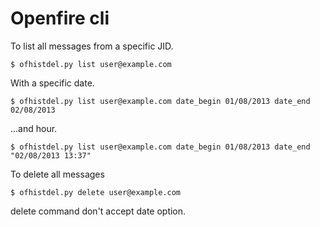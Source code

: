# Openfire cli


To list all messages from a specific JID.
````shell
$ ofhistdel.py list user@example.com
````

With a specific date.
````shell
$ ofhistdel.py list user@example.com date_begin 01/08/2013 date_end 02/08/2013
````

...and hour.
````shell
$ ofhistdel.py list user@example.com date_begin 01/08/2013 date_end "02/08/2013 13:37"
````

To delete all messages
````shell
$ ofhistdel.py delete user@example.com
````

delete command don't accept date option.
